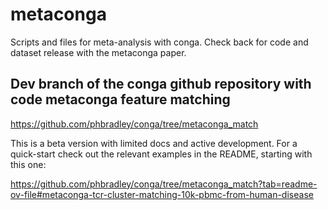 # metaconga
Scripts and files for meta-analysis with conga. Check back for code and dataset release with the metaconga paper.  

## Dev branch of the conga github repository with code metaconga feature matching

https://github.com/phbradley/conga/tree/metaconga_match

This is a beta version with limited docs and active development. For a quick-start
check out the relevant examples in the README, starting with this one:

https://github.com/phbradley/conga/tree/metaconga_match?tab=readme-ov-file#metaconga-tcr-cluster-matching-10k-pbmc-from-human-disease

